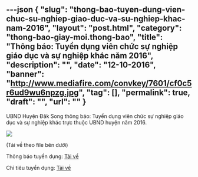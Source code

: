 ---json
{
    "slug": "thong-bao-tuyen-dung-vien-chuc-su-nghiep-giao-duc-va-su-nghiep-khac-nam-2016",
    "layout": "post.html",
    "category": "thong-bao-giay-moi.thong-bao",
    "title": "Thông báo: Tuyển dụng viên chức sự nghiệp giáo dục và sự nghiệp khác năm 2016",
    "description": "",
    "date": "12-10-2016",
    "banner": "http://www.mediafire.com/convkey/7601/cf0c5r6ud9wu6npzg.jpg",
    "tag": [],
    "permalink": true,
    "draft": "",
    "url": ""
}
---
<p>UBND Huyện Đăk Song thông báo: Tuyển dụng viên chức sự nghiệp giáo dục và sự nghiệp khác trực thuộc UBND huyện năm 2016.

![](http://www.mediafire.com/convkey/7601/cf0c5r6ud9wu6npzg.jpg)

(Tải về theo file bên dưới)
</p><p>
Thông báo tuyển dụng:&nbsp;<a href="http://www.mediafire.com/file/herwwwwg8p56yjg/Thong_bao_TD.pdf">Tải về</a></p><p>
Chỉ tiêu tuyển dụng:&nbsp;<a href="http://www.mediafire.com/file/asj8b489q1cg677/CHI_TIEU_TUYEN_DUNG.pdf">Tải về</a></p>